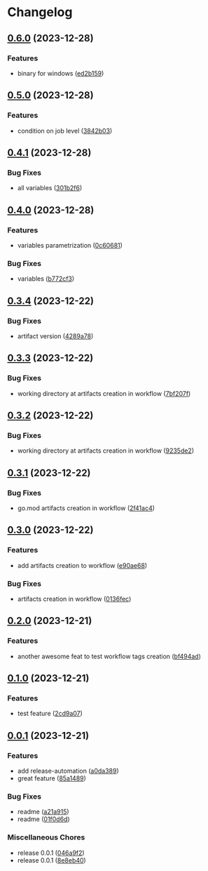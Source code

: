 # Changelog

## [0.6.0](https://github.com/tomaszbarwicki/testing/compare/v0.5.0...v0.6.0) (2023-12-28)


### Features

* binary for windows ([ed2b159](https://github.com/tomaszbarwicki/testing/commit/ed2b159361d7e4602398eefbac5800d948cb75b5))

## [0.5.0](https://github.com/tomaszbarwicki/testing/compare/v0.4.1...v0.5.0) (2023-12-28)


### Features

* condition on job level ([3842b03](https://github.com/tomaszbarwicki/testing/commit/3842b031fbff14638ab6370c3b3de3c79cba13e9))

## [0.4.1](https://github.com/tomaszbarwicki/testing/compare/v0.4.0...v0.4.1) (2023-12-28)


### Bug Fixes

* all variables ([301b2f6](https://github.com/tomaszbarwicki/testing/commit/301b2f6a6b017c00b81b85ca20d161cefb828e07))

## [0.4.0](https://github.com/tomaszbarwicki/testing/compare/v0.3.4...v0.4.0) (2023-12-28)


### Features

* variables parametrization ([0c60681](https://github.com/tomaszbarwicki/testing/commit/0c60681a9e720407d932b5052746dd54af11696f))


### Bug Fixes

* variables ([b772cf3](https://github.com/tomaszbarwicki/testing/commit/b772cf399190fcc186a34b29e8db0fdfffdeaa0e))

## [0.3.4](https://github.com/tomaszbarwicki/testing/compare/v0.3.3...v0.3.4) (2023-12-22)


### Bug Fixes

* artifact version ([4289a78](https://github.com/tomaszbarwicki/testing/commit/4289a78bfd4e5e94ca0f6a3df0ed9ca7ce9967d7))

## [0.3.3](https://github.com/tomaszbarwicki/testing/compare/v0.3.2...v0.3.3) (2023-12-22)


### Bug Fixes

* working directory at artifacts creation in workflow ([7bf207f](https://github.com/tomaszbarwicki/testing/commit/7bf207f013f4fad8b4a63a28ae104932d36705b9))

## [0.3.2](https://github.com/tomaszbarwicki/testing/compare/v0.3.1...v0.3.2) (2023-12-22)


### Bug Fixes

* working directory at artifacts creation in workflow ([9235de2](https://github.com/tomaszbarwicki/testing/commit/9235de2fcf1e5ed87cc6a98e10abfea64f7ab498))

## [0.3.1](https://github.com/tomaszbarwicki/testing/compare/v0.3.0...v0.3.1) (2023-12-22)


### Bug Fixes

* go.mod artifacts creation in workflow ([2f41ac4](https://github.com/tomaszbarwicki/testing/commit/2f41ac4fdc4ad7f05b5eedd6e2fcefdae230cbe0))

## [0.3.0](https://github.com/tomaszbarwicki/testing/compare/v0.2.0...v0.3.0) (2023-12-22)


### Features

* add artifacts creation to workflow ([e90ae68](https://github.com/tomaszbarwicki/testing/commit/e90ae68245deb5d745189c17ff0721f0a47d8999))


### Bug Fixes

* artifacts creation in workflow ([0136fec](https://github.com/tomaszbarwicki/testing/commit/0136feccfba5a8703a6cfc49a1dde525811292c4))

## [0.2.0](https://github.com/tomaszbarwicki/testing/compare/v0.1.0...v0.2.0) (2023-12-21)


### Features

* another awesome feat to test workflow tags creation ([bf494ad](https://github.com/tomaszbarwicki/testing/commit/bf494ad49b975e3ebcb03f250ffedd8c8a31287b))

## [0.1.0](https://github.com/tomaszbarwicki/testing/compare/v0.0.1...v0.1.0) (2023-12-21)


### Features

* test feature ([2cd9a07](https://github.com/tomaszbarwicki/testing/commit/2cd9a07f602a8acd4e03aedf07e273bb166ea334))

## [0.0.1](https://github.com/tomaszbarwicki/testing/compare/v0.0.1...v0.0.1) (2023-12-21)


### Features

* add release-automation ([a0da389](https://github.com/tomaszbarwicki/testing/commit/a0da3897ef047c514f04276949a3388f383a3c6d))
* great feature ([85a1489](https://github.com/tomaszbarwicki/testing/commit/85a148902872380cbb51d27af1c86c6f42924fd2))


### Bug Fixes

* readme ([a21a915](https://github.com/tomaszbarwicki/testing/commit/a21a91561a3ec1e5f7527b7e8817e7d4528f1288))
* readme ([01f0d6d](https://github.com/tomaszbarwicki/testing/commit/01f0d6dc4f13d98185f3ebfa1c9e75e10218cf61))


### Miscellaneous Chores

* release 0.0.1 ([046a9f2](https://github.com/tomaszbarwicki/testing/commit/046a9f232939c2fcff1e06dcb352cdd1c622290a))
* release 0.0.1 ([8e8eb40](https://github.com/tomaszbarwicki/testing/commit/8e8eb401f2489671ebcda3ce47f585ee9e42491a))
